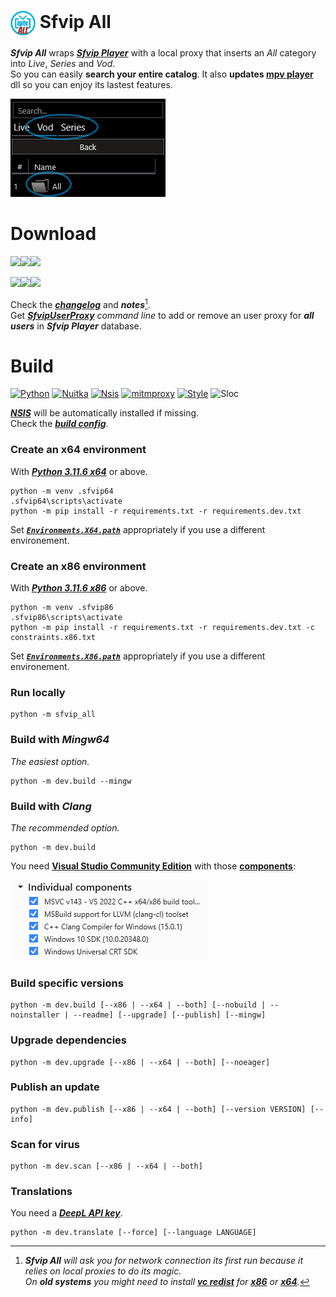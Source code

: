 # <img src="resources/Sfvip%20All.png" width="40" align="center"> Sfvip All
***Sfvip All*** wraps ***[Sfvip Player](https://github.com/K4L4Uz/SFVIP-Player/tree/master)*** with a local proxy that inserts an _All_ category into _Live_, _Series_ and _Vod_.  
So you can easily **search your entire catalog**. It also **updates [mpv player](https://mpv.io/)** dll so you can enjoy its lastest features.

<img src="resources/all.png">

# Download
[<img src="https://img.shields.io/badge/Version-1.4.6-informational"><img src="https://img.shields.io/badge/x64-informational?logo=windows&logoColor=white"><img src="https://img.shields.io/badge/installer-informational">](https://github.com/sebdelsol/sfvip-all/raw/master/build/1.4.6/x64/Install%20Sfvip%20All.exe)

[<img src="https://img.shields.io/badge/Version-1.4.6-informational"><img src="https://img.shields.io/badge/x86-informational?logo=windows&logoColor=white"><img src="https://img.shields.io/badge/installer-informational">](https://github.com/sebdelsol/sfvip-all/raw/master/build/1.4.6/x86/Install%20Sfvip%20All.exe)

Check the [***changelog***](build/changelog.md) and ***notes***[^1].  
Get [***SfvipUserProxy***](user_proxy_cmd) _command line_ to add or remove an user proxy for ***all users*** in ***Sfvip Player*** database.

[^1]:_**Sfvip All** will ask you for network connection its first run because it relies on local proxies to do its magic._  
_On **old systems** you might need to install [**vc redist**](https://learn.microsoft.com/en-GB/cpp/windows/latest-supported-vc-redist) for [**x86**](https://aka.ms/vs/17/release/vc_redist.x86.exe) or [**x64**](https://aka.ms/vs/17/release/vc_redist.x64.exe)._

# Build
[![Python](https://img.shields.io/badge/Python-3.11.6-fbdf79)](https://www.python.org/downloads/release/python-3116/)
[![Nuitka](https://img.shields.io/badge/Nuitka-1.8.6-informational)](https://nuitka.net/)
[![Nsis](https://img.shields.io/badge/Nsis-3.09-informational)](https://nsis.sourceforge.io/Download)
[![mitmproxy](https://img.shields.io/badge/Mitmproxy-10.1.5-informational)](https://mitmproxy.org/)
[![Style](https://img.shields.io/badge/Style-Black-000000)](https://black.readthedocs.io/en/stable/)
![Sloc](https://img.shields.io/badge/Sloc-4989-informational)

[***NSIS***](https://nsis.sourceforge.io/Download) will be automatically installed if missing.  
Check the [***build config***](build_config.py).
### Create an x64 environment
With [***Python 3.11.6 x64***](https://www.python.org/ftp/python/3.11.6/python-3.11.6-amd64.exe) or above.  
```console
python -m venv .sfvip64
.sfvip64\scripts\activate
python -m pip install -r requirements.txt -r requirements.dev.txt
```
Set ***[`Environments.X64.path`](/build_config.py#L34)*** appropriately if you use a different environement.  
### Create an x86 environment
With [***Python 3.11.6 x86***](https://www.python.org/ftp/python/3.11.6/python-3.11.6.exe) or above.  
```console
python -m venv .sfvip86
.sfvip86\scripts\activate
python -m pip install -r requirements.txt -r requirements.dev.txt -c constraints.x86.txt
```
Set ***[`Environments.X86.path`](/build_config.py#L38)*** appropriately if you use a different environement.  
### Run locally
```console
python -m sfvip_all
```
### Build with ***Mingw64***
_The easiest option._
```console
python -m dev.build --mingw
```
### Build with ***Clang***
_The recommended option._
```console
python -m dev.build
```
You need [**Visual Studio Community Edition**](https://www.visualstudio.com/en-us/downloads/download-visual-studio-vs.aspx) with those [**components**](resources/.vsconfig):

<img src="resources/VS.png">

### Build specific versions
```console
python -m dev.build [--x86 | --x64 | --both] [--nobuild | --noinstaller | --readme] [--upgrade] [--publish] [--mingw]
```
### Upgrade dependencies
```console
python -m dev.upgrade [--x86 | --x64 | --both] [--noeager]
```
### Publish an update
```console
python -m dev.publish [--x86 | --x64 | --both] [--version VERSION] [--info]
```
### Scan for virus
```console
python -m dev.scan [--x86 | --x64 | --both]
```

### Translations
You need a [***DeepL API key***](https://www.deepl.com/en/docs-api/).
```console
python -m dev.translate [--force] [--language LANGUAGE]
```
